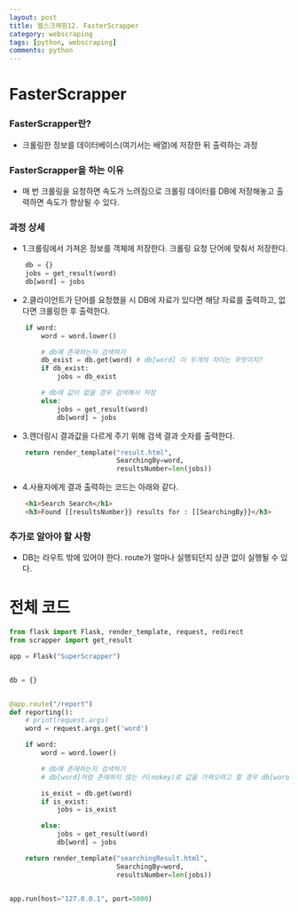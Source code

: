 ```yaml
---
layout: post
title: 웹스크래핑12. FasterScrapper
category: webscraping
tags: [python, webscraping]
comments: python
---
```


# FasterScrapper

### FasterScrapper란?

- 크롤링한 정보를 데이터베이스(여기서는 배열)에 저장한 뒤 출력하는 과정

### FasterScrapper을 하는 이유

- 매 번 크롤링을 요청하면 속도가 느려짐으로 크롤링 데이터를 DB에 저장해놓고 출력하면 속도가 향상될 수 있다.

### 과정 상세

- 1.크롤링에서 가져온 정보를 객체에 저장한다. 크롤링 요청 단어에 맞춰서 저장한다.

```python
    db = {}
    jobs = get_result(word)
    db[word] = jobs
```

- 2.클라이언트가 단어를 요청했을 시 DB에 자료가 있다면 해당 자료를 출력하고, 없다면 크롤링한 후 출력한다.

```python
    if word:
        word = word.lower()

        # db에 존재하는지 검색하기
        db_exist = db.get(word) # db[word] 이 두개의 차이는 무엇이지?
        if db_exist:
            jobs = db_exist

        # db에 값이 없을 경우 검색해서 저장
        else:            
            jobs = get_result(word)
            db[word] = jobs
```

- 3.렌더링시 결과값을 다르게 주기 위해 검색 결과 숫자를 출력한다.

```python
    return render_template("result.html",
                           SearchingBy=word,
                           resultsNumber=len(jobs))

```

- 4.사용자에게 결과 출력하는 코드는 아래와 같다.

```html
    <h1>Search Search</h1>
    <h3>Found [[resultsNumber}} results for : [[SearchingBy}}</h3>
```

### 추가로 알아야 할 사항

- DB는 라우트 밖에 있어야 한다. route가 얼마나 실행되던지 상관 없이 실행될 수 있다.


# 전체 코드

```python
from flask import Flask, render_template, request, redirect
from scrapper import get_result

app = Flask("SuperScrapper")


db = {}


@app.route("/report")
def reporting():
    # print(request.args)
    word = request.args.get('word')

    if word:
        word = word.lower()

        # db에 존재하는지 검색하기
        # db[word]처럼 존재하지 않는 키(nokey)로 값을 가져오려고 할 경우 db[word]는 **Key 오류를 발생**시키고 db.get(word)는 **None을 돌려준다**는 차이가 있다.

        is_exist = db.get(word)
        if is_exist:
            jobs = is_exist

        else:
            jobs = get_result(word)
            db[word] = jobs

    return render_template("searchingResult.html",
                           SearchingBy=word,
                           resultsNumber=len(jobs))


app.run(host="127.0.0.1", port=5000)

```
